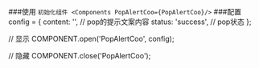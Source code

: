 ###使用
    ```
    初始化组件
    <Components PopAlertCoo={PopAlertCoo}/>
    ```
###配置
config = {
    content: '', // pop的提示文案内容
    status: 'success', // pop状态
};

// 显示
COMPONENT.open('PopAlertCoo', config);

// 隐藏
COMPONENT.close('PopAlertCoo');

```